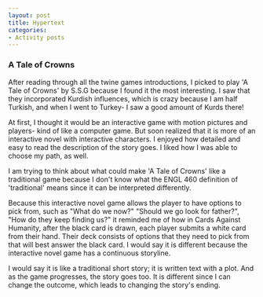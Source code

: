 ```yaml
---
layout: post
title: Hypertext
categories:
- Activity posts
---
```

### A Tale of Crowns
After reading through all the twine games introductions, I picked to play 'A Tale of Crowns' by S.S.G because I found it the most interesting. I saw that they incorporated Kurdish influences, which is crazy because I am half Turkish, and when I went to Turkey- I saw a good amount of Kurds there!
<br/> 

At first, I thought it would be an interactive game with motion pictures and players- kind of like a computer game. But soon realized that it is more of an interactive novel with interactive characters. I enjoyed how detailed and easy to read the description of the story goes. I liked how I was able to choose my path, as well.
<br/>

I am trying to think about what could make 'A Tale of Crowns' like a traditional game because I don't know what the ENGL 460 definition of 'traditional' means since it can be interpreted differently.
<br/>

Because this interactive novel game allows the player to have options to pick from, such as "What do we now?" "Should we go look for father?", "How do they keep finding us?" it reminded me of how in Cards Against Humanity, after the black card is drawn, each player submits a white card from their hand. Their deck consists of options that they need to pick from that will best answer the black card. I would say it is different because the interactive novel game has a continuous storyline.
<br/>

I would say it is like a traditional short story; it is written text with a plot. And as the game progresses, the story goes too. It is different since I can change the outcome, which leads to changing the story's ending.

